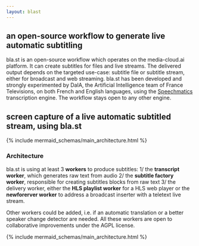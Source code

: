 ```yaml
---
layout: blast
---
```


## an open-source workflow to generate live automatic subtitling

bla.st is an open-source workflow which operates on the media-cloud.ai platform. It can create subtitles for files and live streams. The delivered output depends on the targeted use-case: subtitle file or subtitle stream, either for broadcast and web streaming.
bla.st has been developed and strongly experimented by DaIA, the Artificial Intelligence team of France Televisions, on both French and English languages, using the [Speechmatics](https://www.speechmatics.com/) transcription engine. The workflow stays open to any other engine.

## screen capture of a live automatic subtitled stream, using bla.st

{% include mermaid_schemas/main_architecture.html %}

### Architecture

bla.st is using at least 3 <b>workers</b> to produce subtitles:
1/ the <b>transcript worker</b>, which generates raw text from audio
2/ the <b>subtitle factory worker</b>, responsible for creating subtitles blocks from raw text
3/ the delivery worker, either the <b>HLS playlist worker</b> for a HLS web player or the <b>newforerver worker</b> to address a broadcast inserter with a teletext live stream.

Other workers could be added, i.e. if an automatic translation or a better speaker change detector are needed.
All these workers are open to collaborative improvements under the AGPL license.


{% include mermaid_schemas/main_architecture.html %}
